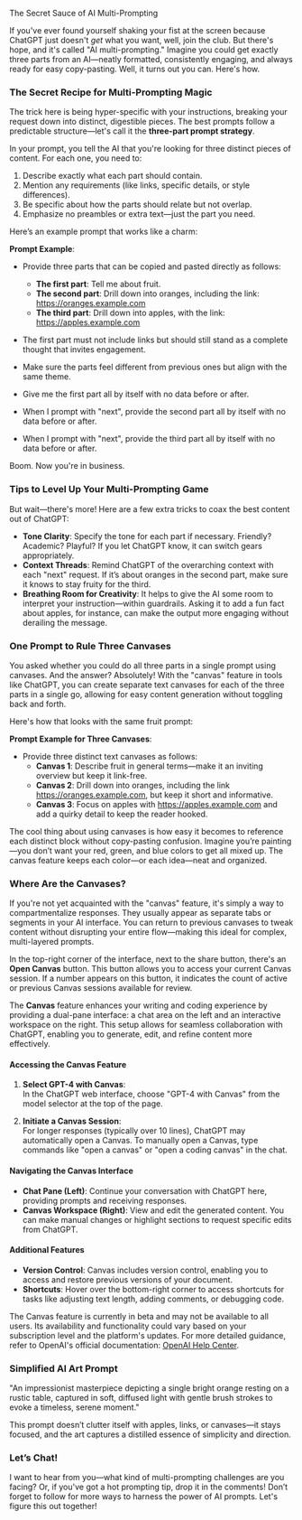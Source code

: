 The Secret Sauce of AI Multi-Prompting

If you've ever found yourself shaking your fist at the screen because ChatGPT just doesn't *get* what you want, well, join the club. But there's hope, and it's called "AI multi-prompting." Imagine you could get exactly three parts from an AI—neatly formatted, consistently engaging, and always ready for easy copy-pasting. Well, it turns out you can. Here's how.

### **The Secret Recipe for Multi-Prompting Magic**

The trick here is being hyper-specific with your instructions, breaking your request down into distinct, digestible pieces. The best prompts follow a predictable structure—let's call it the **three-part prompt strategy**.

In your prompt, you tell the AI that you're looking for three distinct pieces of content. For each one, you need to:

1. Describe exactly what each part should contain.
2. Mention any requirements (like links, specific details, or style differences).
3. Be specific about how the parts should relate but not overlap.
4. Emphasize no preambles or extra text—just the part you need.

Here’s an example prompt that works like a charm:

**Prompt Example**:

- Provide three parts that can be copied and pasted directly as follows:  
  - **The first part**: Tell me about fruit.
  - **The second part**: Drill down into oranges, including the link: https://oranges.example.com
  - **The third part**: Drill down into apples, with the link: https://apples.example.com

- The first part must not include links but should still stand as a complete thought that invites engagement.  
- Make sure the parts feel different from previous ones but align with the same theme.
- Give me the first part all by itself with no data before or after.
- When I prompt with "next", provide the second part all by itself with no data before or after.
- When I prompt with "next", provide the third part all by itself with no data before or after.

Boom. Now you're in business.

### **Tips to Level Up Your Multi-Prompting Game**

But wait—there's more! Here are a few extra tricks to coax the best content out of ChatGPT:

- **Tone Clarity**: Specify the tone for each part if necessary. Friendly? Academic? Playful? If you let ChatGPT know, it can switch gears appropriately.
- **Context Threads**: Remind ChatGPT of the overarching context with each "next" request. If it’s about oranges in the second part, make sure it knows to stay fruity for the third.
- **Breathing Room for Creativity**: It helps to give the AI some room to interpret your instruction—within guardrails. Asking it to add a fun fact about apples, for instance, can make the output more engaging without derailing the message.

### **One Prompt to Rule Three Canvases**

You asked whether you could do all three parts in a single prompt using canvases. And the answer? Absolutely! With the "canvas" feature in tools like ChatGPT, you can create separate text canvases for each of the three parts in a single go, allowing for easy content generation without toggling back and forth.

Here's how that looks with the same fruit prompt:

**Prompt Example for Three Canvases**:

- Provide three distinct text canvases as follows:  
  - **Canvas 1**: Describe fruit in general terms—make it an inviting overview but keep it link-free.
  - **Canvas 2**: Drill down into oranges, including the link https://oranges.example.com, but keep it short and informative.
  - **Canvas 3**: Focus on apples with https://apples.example.com and add a quirky detail to keep the reader hooked.

The cool thing about using canvases is how easy it becomes to reference each distinct block without copy-pasting confusion. Imagine you’re painting—you don’t want your red, green, and blue colors to get all mixed up. The canvas feature keeps each color—or each idea—neat and organized.

### **Where Are the Canvases?**

If you're not yet acquainted with the "canvas" feature, it's simply a way to compartmentalize responses. They usually appear as separate tabs or segments in your AI interface. You can return to previous canvases to tweak content without disrupting your entire flow—making this ideal for complex, multi-layered prompts.

In the top-right corner of the interface, next to the share button, there's an **Open Canvas** button. This button allows you to access your current Canvas session. If a number appears on this button, it indicates the count of active or previous Canvas sessions available for review.

The **Canvas** feature enhances your writing and coding experience by providing a dual-pane interface: a chat area on the left and an interactive workspace on the right. This setup allows for seamless collaboration with ChatGPT, enabling you to generate, edit, and refine content more effectively.

#### **Accessing the Canvas Feature**

1. **Select GPT-4 with Canvas**:  
   In the ChatGPT web interface, choose "GPT-4 with Canvas" from the model selector at the top of the page.

2. **Initiate a Canvas Session**:  
   For longer responses (typically over 10 lines), ChatGPT may automatically open a Canvas. To manually open a Canvas, type commands like "open a canvas" or "open a coding canvas" in the chat.

#### **Navigating the Canvas Interface**

- **Chat Pane (Left)**: Continue your conversation with ChatGPT here, providing prompts and receiving responses.
- **Canvas Workspace (Right)**: View and edit the generated content. You can make manual changes or highlight sections to request specific edits from ChatGPT.

#### **Additional Features**

- **Version Control**: Canvas includes version control, enabling you to access and restore previous versions of your document.
- **Shortcuts**: Hover over the bottom-right corner to access shortcuts for tasks like adjusting text length, adding comments, or debugging code.

The Canvas feature is currently in beta and may not be available to all users. Its availability and functionality could vary based on your subscription level and the platform's updates. For more detailed guidance, refer to OpenAI's official documentation: [OpenAI Help Center](https://help.openai.com/en/articles/9930697-what-is-the-canvas-feature-in-chatgpt-and-how-do-i-use-it).

### **Simplified AI Art Prompt**

"An impressionist masterpiece depicting a single bright orange resting on a rustic table, captured in soft, diffused light with gentle brush strokes to evoke a timeless, serene moment."

This prompt doesn’t clutter itself with apples, links, or canvases—it stays focused, and the art captures a distilled essence of simplicity and direction.

### **Let’s Chat!**

I want to hear from you—what kind of multi-prompting challenges are you facing? Or, if you've got a hot prompting tip, drop it in the comments! Don’t forget to follow for more ways to harness the power of AI prompts. Let's figure this out together!

